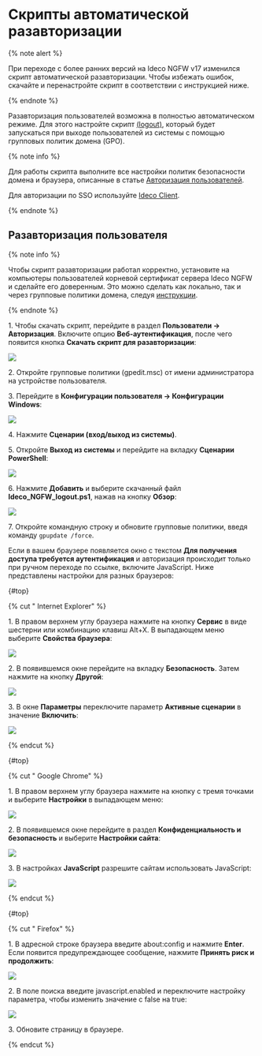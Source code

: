 # Скрипты автоматической разавторизации

{% note alert %}

При переходе с более ранних версий на Ideco NGFW v17 изменился скрипт автоматической разавторизации. Чтобы избежать ошибок, скачайте и перенастройте скрипт в соответствии с инструкцией ниже.

{% endnote %}

Разавторизация пользователей возможна в полностью автоматическом режиме.  Для этого настройте скрипт [(logout)](https://docs.microsoft.com/en-us/previous-versions/windows/it-pro/windows-server-2008-R2-and-2008/cc753583(v=ws.11)?redirectedfrom=MSDN), который будет запускаться при выходе пользователей из системы с помощью групповых политик домена (GPO).

{% note info %}

Для работы скрипта выполните все настройки политик безопасности домена и браузера, описанные в статье [Авторизация пользователей](active-directory-user-authorization.md).

Для авторизации по SSO используйте [Ideco Client](../../../../ngfw/settings/users/ideco-client/README.md).

{% endnote %}

## Разавторизация пользователя

{% note info %}

Чтобы скрипт разавторизации работал корректно, установите на компьютеры пользователей корневой сертификат сервера Ideco NGFW и сделайте его доверенным. Это можно сделать как локально, так и через групповые политики домена, следуя [инструкции](../../../../ngfw/settings/access-rules/content-filter/filtering-https-traffic.md#dobavlenie-sertifikata-cherez-politiki-domena-microsoft-active-directory).

{% endnote %}

1\. Чтобы скачать скрипт, перейдите в раздел **Пользователи -> Авторизация**. Включите опцию **Веб-аутентификация**, после чего появится кнопка **Скачать скрипт для разавторизации**:

![](../../../../_images/authorization8.png)

2\. Откройте групповые политики (gpedit.msc) от имени администратора на устройстве пользователя.

3\. Перейдите в **Конфигурации пользователя -> Конфигурации Windows**:

![](../../../../_images/auto-de-authorization-script2.png)

4\. Нажмите **Сценарии (вход/выход из системы)**.

5\. Откройте **Выход из системы** и перейдите на вкладку **Сценарии PowerShell**:

![](../../../../_images/auto-de-authorization-script3.png)

6\. Нажмите **Добавить** и выберите скачанный файл **Ideco_NGFW_logout.ps1**, нажав на кнопку **Обзор**:

![](../../../../_images/auto-de-authorization-script4.png)

7\. Откройте командную строку и обновите групповые политики, введя команду `gpupdate /force`. 

Если в вашем браузере появляется окно с текстом **Для получения доступа требуется аутентификация** и авторизация происходит только при ручном переходе по ссылке, включите JavaScript. Ниже представлены настройки для разных браузеров:

{#top}

{% cut " Internet Explorer" %}

1\. В правом верхнем углу браузера нажмите на кнопку **Сервис** в виде шестерни или комбинацию клавиш Alt+X. В выпадающем меню выберите **Свойства браузера**:

![](../../../../_images/internet-explorer1.png)

2\. В появившемся окне перейдите на вкладку **Безопасность**. Затем нажмите на кнопку **Другой**: 

![](../../../../_images/internet-explorer2.png)

3\. В окне **Параметры** переключите параметр **Активные сценарии** в значение **Включить**:

![](../../../../_images/auto-de-authorization-script5.png)

{% endcut %}

{#top}

{% cut " Google Chrome" %}

1\. В правом верхнем углу браузера нажмите на кнопку с тремя точками и выберите **Настройки** в выпадающем меню:

![](../../../../_images/google-chrome1.png)

2\. В появившемся окне перейдите в раздел **Конфиденциальность и безопасность** и выберите **Настройки сайта**:

![](../../../../_images/google-chrome2.png)

3\. В настройках **JavaScript** разрешите сайтам использовать JavaScript:

![](../../../../_images/google-chrome3.png)

{% endcut %}

{#top}

{% cut " Firefox" %}

1\. В адресной строке браузера введите about:config и нажмите **Enter**. Если появится предупреждающее сообщение, нажмите **Принять риск и продолжить**:

![](../../../../_images/firefox1.png)

2\. В поле поиска введите javascript.enabled и переключите настройку параметра, чтобы изменить значение с false на true:

![](../../../../_images/firefox2.png)

3\. Обновите страницу в браузере.

{% endcut %}

